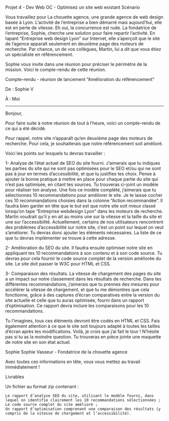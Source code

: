 Projet 4 - Dev Web OC - Optimisez un site web existant
Scénario

Vous travaillez pour La chouette agence, une grande agence de web design basée à Lyon. L’activité de l’entreprise a bien démarré mais aujourd’hui, elle est en perte de vitesse. 
Eh oui, la concurrence est rude. La fondatrice de l’entreprise, Sophie, cherche une solution pour faire repartir l’activité. 
En tapant “Entreprise web design Lyon” sur Internet, elle s’aperçoit que le site de l’agence apparaît seulement en deuxième page des moteurs de recherche. 
Par chance, un de vos collègues, Martin, lui a dit que vous étiez un spécialiste en référencement.

Sophie vous invite dans une réunion pour préciser le périmètre de la mission. Voici le compte-rendu de cette réunion.

Compte-rendu - réunion de lancement “Amélioration du référencement"

De : Sophie V 

À : Moi

--------------------------------------------------------------------------------------------------

Bonjour,

Pour faire suite à notre réunion de tout à l’heure, voici un compte-rendu de ce qui a été décidé.

Pour rappel, notre site n’apparaît qu’en deuxième page des moteurs de recherche. Pour cela, je souhaiterais que notre référencement soit amélioré.

Voici les points sur lesquels tu devras travailler : 

1- Analyse de l’état actuel de SEO du site fourni. J’aimerais que tu indiques les parties du site qui ne sont pas optimisées pour le SEO et/ou qui ne sont pas à jour en termes d’accessibilité, et que tu justifies tes choix. 
Pense à ajouter la bonne pratique à mettre en place pour chaque partie du site qui n’est pas optimisée, en citant tes sources. Tu trouveras ci-joint un modèle pour réaliser ton analyse. 
Une fois ce modèle complété, j’aimerais que tu sélectionnes 10 recommandations pour améliorer le site. Je te laisse cocher ces 10 recommandations choisies dans la colonne “Action recommandée”.
Il faudra bien garder en tête que le but est que notre site soit mieux classé lorsqu’on tape “Entreprise webdesign Lyon” dans les moteurs de recherche. 
Martin voudrait qu’il y en ait au moins une sur la vitesse et la taille du site et une sur l’accessibilité. 
Actuellement, certains de nos utilisateurs rencontrent des problèmes d’accessibilité sur notre site, c’est un point sur lequel on veut s’améliorer. 
Tu devras donc ajouter les éléments nécessaires. La liste de ce que tu devras implémenter se trouve à cette adresse.

2- Amélioration du SEO du site. Il faudra ensuite optimiser notre site en appliquant tes 10 recommandations à son contenu et à son code source. 
Tu devras pour cela fournir le code source complet de la version améliorée du site. Le site doit passer le W3C pour HTML et CSS.

3- Comparaison des résultats. La vitesse de chargement des pages du site a un impact sur notre classement dans les résultats de recherche. 
Dans tes différentes recommandations, j’aimerais que tu prennes des mesures pour accélérer la vitesse de chargement, et que tu me démontres que cela fonctionne, grâce à des captures d’écran comparatives entre la version 
du site actuelle et celle que tu auras optimisée, fourni dans un rapport d’optimisation. Ce rapport devra inclure les comparaisons pour les 10 recommandations.

Tu l’imagines, tous ces éléments devront être codés en HTML et CSS. Fais également attention à ce que le site soit toujours adapté à toutes les tailles d’écran après tes modifications.
Voilà, je crois que j’ai fait le tour ! N’hésite pas si tu as la moindre question.
Tu trouveras en pièce jointe une maquette de notre site en son état actuel.

Sophie
Sophie Vasseur - Fondatrice de la chouette agence

Avec toutes ces informations en tête, vous vous mettez au travail immédiatement !

Livrables

Un fichier au format zip contenant : 

    Le rapport d’analyse SEO du site, utilisant le modèle fourni, dans lequel on identifie clairement les 10 recommandations sélectionnées ;
    Le code source complet du site amélioré ;
    Un rapport d’optimisation comprenant une comparaison des résultats (y compris de la vitesse de chargement et l’accessibilité).

